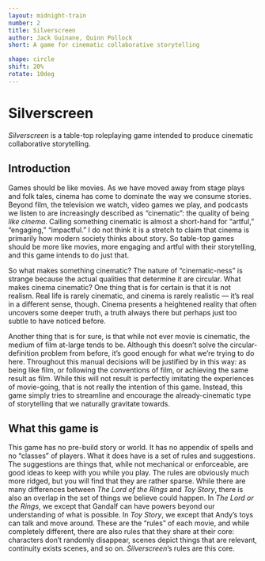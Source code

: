 ```yaml
---
layout: midnight-train
number: 2
title: Silverscreen
author: Jack Guinane, Quinn Pollock
short: A game for cinematic collaborative storytelling

shape: circle
shift: 20%
rotate: 10deg
---
```


# Silverscreen

*Silverscreen* is a table-top roleplaying game intended to produce cinematic collaborative storytelling.


## Introduction

Games should be like movies. As we have moved away from stage plays and folk tales, cinema has come to dominate the way we consume stories. Beyond film, the television we watch, video games we play, and podcasts we listen to are increasingly described as “cinematic”: the quality of being *like cinema*. Calling something cinematic is almost a short-hand for “artful,” “engaging,” “impactful.” I do not think it is a stretch to claim that cinema is primarily how modern society thinks about story. So table-top games should be more like movies, more engaging and artful with their storytelling, and this game intends to do just that.

So what makes something cinematic? The nature of “cinematic-ness” is strange because the actual qualities that determine it are circular. What makes cinema cinematic? One thing that is for certain is that it is not realism. Real life is rarely cinematic, and cinema is rarely realistic — it’s real in a different sense, though. Cinema presents a heightened reality that often uncovers some deeper truth, a truth always there but perhaps just too subtle to have noticed before.

Another thing that is for sure, is that while not ever movie is cinematic, the medium of film at-large tends to be. Although this doesn’t solve the circular-definition problem from before, it’s good enough for what we’re trying to do here. Throughout this manual decisions will be justified by in this way: as being like film, or following the conventions of film, or achieving the same result as film. While this will not result is perfectly imitating the experiences of movie-going, that is not really the intention of this game. Instead, this game simply tries to streamline and encourage the already-cinematic type of storytelling that we naturally gravitate towards.


## What this game is

This game has no pre-build story or world. It has no appendix of spells and no “classes” of players. What it does have is a set of rules and suggestions. The suggestions are things that, while not mechanical or enforceable, are good ideas to keep with you while you play. The rules are obviously much more ridged, but you will find that they are rather sparse. While there are many differences between *The Lord of the Rings* and *Toy Story*, there is also an overlap in the set of things we believe could happen. In *The Lord or the Rings*, we except that Gandalf can have powers beyond our understanding of what is possible. In *Toy Story*, we except that Andy’s toys can talk and move around. These are the “rules” of each movie, and while completely different, there are also rules that they share at their core: characters don’t randomly disappear, scenes depict things that are relevant, continuity exists scenes, and so on. *Silverscreen*’s rules are this core.
